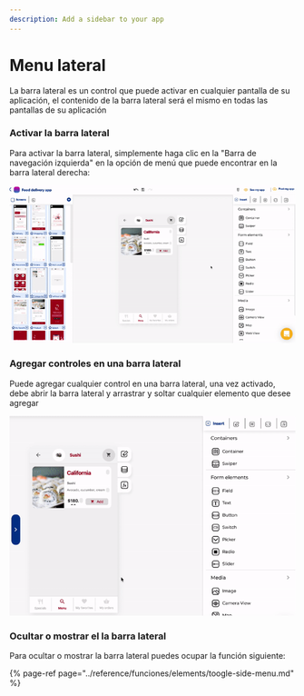 ```yaml
---
description: Add a sidebar to your app
---
```


# Menu lateral

La barra lateral es un control que puede activar en cualquier pantalla de su aplicación, el contenido de la barra lateral será el mismo en todas las pantallas de su aplicación

### Activar la barra lateral

Para activar la barra lateral, simplemente haga clic en la "Barra de navegación izquierda" en la opción de menú que puede encontrar en la barra lateral derecha:

![Activate the sidebar](../.gitbook/assets/sidebar.gif)

### Agregar controles en una barra lateral

Puede agregar cualquier control en una barra lateral, una vez activado, debe abrir la barra lateral y arrastrar y soltar cualquier elemento que desee agregar

![Add controls in a sidebar](../.gitbook/assets/add-elements-to-sidebar.gif)

### Ocultar o mostrar el  la barra lateral

Para ocultar o mostrar la barra lateral puedes ocupar la función siguiente:

{% page-ref page="../reference/funciones/elements/toogle-side-menu.md" %}



